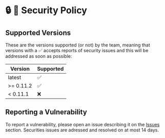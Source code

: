 # 🔒️ 📌 Security Policy

## Supported Versions

These are the versions supported (or not) by the team, meaning that versions with a ✅ accepts reports of security issues and this will be addressed as soon as possible:

| Version | Supported          |
| ------- | ------------------ |
| latest  | :white_check_mark: |
| >= 0.11.2| :white_check_mark: |
| < 0.11.1| :x:                |

## Reporting a Vulnerability

To report a vulnerability, please open an issue describing it on the [Issues](https://github.com/policratus/pupyl/issues) section. Securities issues are adressed and resolved on at most 14 days.
